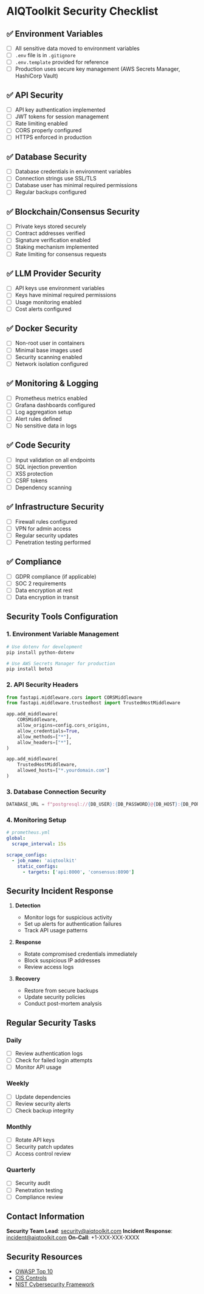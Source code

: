 # AIQToolkit Security Checklist

## ✅ Environment Variables
- [ ] All sensitive data moved to environment variables
- [ ] `.env` file is in `.gitignore`
- [ ] `.env.template` provided for reference
- [ ] Production uses secure key management (AWS Secrets Manager, HashiCorp Vault)

## ✅ API Security
- [ ] API key authentication implemented
- [ ] JWT tokens for session management
- [ ] Rate limiting enabled
- [ ] CORS properly configured
- [ ] HTTPS enforced in production

## ✅ Database Security
- [ ] Database credentials in environment variables
- [ ] Connection strings use SSL/TLS
- [ ] Database user has minimal required permissions
- [ ] Regular backups configured

## ✅ Blockchain/Consensus Security
- [ ] Private keys stored securely
- [ ] Contract addresses verified
- [ ] Signature verification enabled
- [ ] Staking mechanism implemented
- [ ] Rate limiting for consensus requests

## ✅ LLM Provider Security
- [ ] API keys use environment variables
- [ ] Keys have minimal required permissions
- [ ] Usage monitoring enabled
- [ ] Cost alerts configured

## ✅ Docker Security
- [ ] Non-root user in containers
- [ ] Minimal base images used
- [ ] Security scanning enabled
- [ ] Network isolation configured

## ✅ Monitoring & Logging
- [ ] Prometheus metrics enabled
- [ ] Grafana dashboards configured
- [ ] Log aggregation setup
- [ ] Alert rules defined
- [ ] No sensitive data in logs

## ✅ Code Security
- [ ] Input validation on all endpoints
- [ ] SQL injection prevention
- [ ] XSS protection
- [ ] CSRF tokens
- [ ] Dependency scanning

## ✅ Infrastructure Security
- [ ] Firewall rules configured
- [ ] VPN for admin access
- [ ] Regular security updates
- [ ] Penetration testing performed

## ✅ Compliance
- [ ] GDPR compliance (if applicable)
- [ ] SOC 2 requirements
- [ ] Data encryption at rest
- [ ] Data encryption in transit

## Security Tools Configuration

### 1. Environment Variable Management
```bash
# Use dotenv for development
pip install python-dotenv

# Use AWS Secrets Manager for production
pip install boto3
```

### 2. API Security Headers
```python
from fastapi.middleware.cors import CORSMiddleware
from fastapi.middleware.trustedhost import TrustedHostMiddleware

app.add_middleware(
    CORSMiddleware,
    allow_origins=config.cors_origins,
    allow_credentials=True,
    allow_methods=["*"],
    allow_headers=["*"],
)

app.add_middleware(
    TrustedHostMiddleware,
    allowed_hosts=["*.yourdomain.com"]
)
```

### 3. Database Connection Security
```python
DATABASE_URL = f"postgresql://{DB_USER}:{DB_PASSWORD}@{DB_HOST}:{DB_PORT}/{DB_NAME}?sslmode=require"
```

### 4. Monitoring Setup
```yaml
# prometheus.yml
global:
  scrape_interval: 15s

scrape_configs:
  - job_name: 'aiqtoolkit'
    static_configs:
      - targets: ['api:8000', 'consensus:8090']
```

## Security Incident Response

1. **Detection**
   - Monitor logs for suspicious activity
   - Set up alerts for authentication failures
   - Track API usage patterns

2. **Response**
   - Rotate compromised credentials immediately
   - Block suspicious IP addresses
   - Review access logs

3. **Recovery**
   - Restore from secure backups
   - Update security policies
   - Conduct post-mortem analysis

## Regular Security Tasks

### Daily
- [ ] Review authentication logs
- [ ] Check for failed login attempts
- [ ] Monitor API usage

### Weekly
- [ ] Update dependencies
- [ ] Review security alerts
- [ ] Check backup integrity

### Monthly
- [ ] Rotate API keys
- [ ] Security patch updates
- [ ] Access control review

### Quarterly
- [ ] Security audit
- [ ] Penetration testing
- [ ] Compliance review

## Contact Information

**Security Team Lead**: security@aiqtoolkit.com
**Incident Response**: incident@aiqtoolkit.com
**On-Call**: +1-XXX-XXX-XXXX

## Security Resources

- [OWASP Top 10](https://owasp.org/www-project-top-ten/)
- [CIS Controls](https://www.cisecurity.org/controls/)
- [NIST Cybersecurity Framework](https://www.nist.gov/cyberframework)